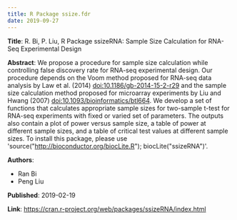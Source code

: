 ```yaml
---
title: R Package ssize.fdr
date: 2019-09-27
---
```


**Title**: R. Bi, P. Liu, R Package ssizeRNA: Sample Size Calculation for RNA-Seq Experimental Design


**Abstract**: We propose a procedure for sample size calculation while controlling false discovery rate for RNA-seq experimental design. Our procedure depends on the Voom method proposed for RNA-seq data analysis by Law et al. (2014) <doi:10.1186/gb-2014-15-2-r29> and the sample size calculation method proposed for microarray experiments by Liu and Hwang (2007) <doi:10.1093/bioinformatics/btl664>. We develop a set of functions that calculates appropriate sample sizes for two-sample t-test for RNA-seq experiments with fixed or varied set of parameters. The outputs also contain a plot of power versus sample size, a table of power at different sample sizes, and a table of critical test values at different sample sizes. To install this package, please use 'source("http://bioconductor.org/biocLite.R"); biocLite("ssizeRNA")'.

**Authors**:

  - Ran Bi
  - Peng Liu

**Published**: 2019-02-19

**Link**: https://cran.r-project.org/web/packages/ssizeRNA/index.html


